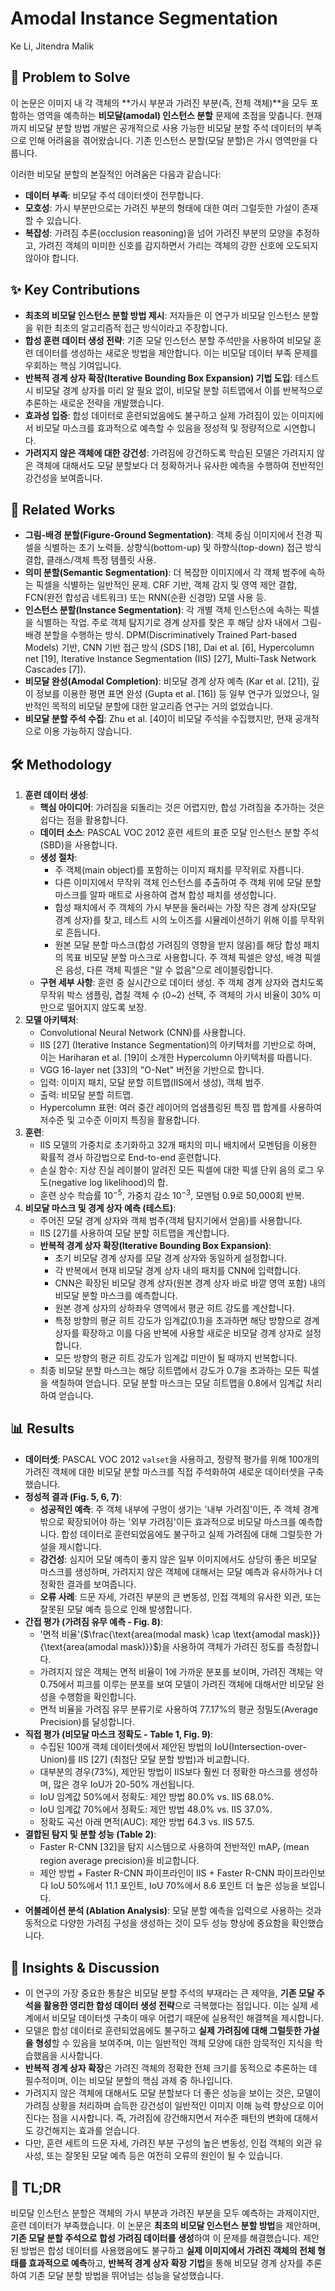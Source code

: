 # Amodal Instance Segmentation

Ke Li, Jitendra Malik

## 🧩 Problem to Solve

이 논문은 이미지 내 각 객체의 **가시 부분과 가려진 부분(즉, 전체 객체)**을 모두 포함하는 영역을 예측하는 **비모달(amodal) 인스턴스 분할** 문제에 초점을 맞춥니다. 현재까지 비모달 분할 방법 개발은 공개적으로 사용 가능한 비모달 분할 주석 데이터의 부족으로 인해 어려움을 겪어왔습니다. 기존 인스턴스 분할(모달 분할)은 가시 영역만을 다룹니다.

이러한 비모달 분할의 본질적인 어려움은 다음과 같습니다:

- **데이터 부족**: 비모달 주석 데이터셋이 전무합니다.
- **모호성**: 가시 부분만으로는 가려진 부분의 형태에 대한 여러 그럴듯한 가설이 존재할 수 있습니다.
- **복잡성**: 가려짐 추론(occlusion reasoning)을 넘어 가려진 부분의 모양을 추정하고, 가려진 객체의 미미한 신호를 감지하면서 가리는 객체의 강한 신호에 오도되지 않아야 합니다.

## ✨ Key Contributions

- **최초의 비모달 인스턴스 분할 방법 제시**: 저자들은 이 연구가 비모달 인스턴스 분할을 위한 최초의 알고리즘적 접근 방식이라고 주장합니다.
- **합성 훈련 데이터 생성 전략**: 기존 모달 인스턴스 분할 주석만을 사용하여 비모달 훈련 데이터를 생성하는 새로운 방법을 제안합니다. 이는 비모달 데이터 부족 문제를 우회하는 핵심 기여입니다.
- **반복적 경계 상자 확장(Iterative Bounding Box Expansion) 기법 도입**: 테스트 시 비모달 경계 상자를 미리 알 필요 없이, 비모달 분할 히트맵에서 이를 반복적으로 추론하는 새로운 전략을 개발했습니다.
- **효과성 입증**: 합성 데이터로 훈련되었음에도 불구하고 실제 가려짐이 있는 이미지에서 비모달 마스크를 효과적으로 예측할 수 있음을 정성적 및 정량적으로 시연합니다.
- **가려지지 않은 객체에 대한 강건성**: 가려짐에 강건하도록 학습된 모델은 가려지지 않은 객체에 대해서도 모달 분할보다 더 정확하거나 유사한 예측을 수행하여 전반적인 강건성을 보여줍니다.

## 📎 Related Works

- **그림-배경 분할(Figure-Ground Segmentation)**: 객체 중심 이미지에서 전경 픽셀을 식별하는 초기 노력들. 상향식(bottom-up) 및 하향식(top-down) 접근 방식 결합, 클래스/객체 특정 템플릿 사용.
- **의미 분할(Semantic Segmentation)**: 더 복잡한 이미지에서 각 객체 범주에 속하는 픽셀을 식별하는 일반적인 문제. CRF 기반, 객체 감지 및 영역 제안 결합, FCN(완전 합성곱 네트워크) 또는 RNN(순환 신경망) 모델 사용 등.
- **인스턴스 분할(Instance Segmentation)**: 각 개별 객체 인스턴스에 속하는 픽셀을 식별하는 작업. 주로 객체 탐지기로 경계 상자를 찾은 후 해당 상자 내에서 그림-배경 분할을 수행하는 방식. DPM(Discriminatively Trained Part-based Models) 기반, CNN 기반 접근 방식 (SDS [18], Dai et al. [6], Hypercolumn net [19], Iterative Instance Segmentation (IIS) [27], Multi-Task Network Cascades [7]).
- **비모달 완성(Amodal Completion)**: 비모달 경계 상자 예측 (Kar et al. [21]), 깊이 정보를 이용한 평면 표면 완성 (Gupta et al. [16]) 등 일부 연구가 있었으나, 일반적인 목적의 비모달 분할에 대한 알고리즘 연구는 거의 없었습니다.
- **비모달 분할 주석 수집**: Zhu et al. [40]이 비모달 주석을 수집했지만, 현재 공개적으로 이용 가능하지 않습니다.

## 🛠️ Methodology

1. **훈련 데이터 생성**:
   - **핵심 아이디어**: 가려짐을 되돌리는 것은 어렵지만, 합성 가려짐을 추가하는 것은 쉽다는 점을 활용합니다.
   - **데이터 소스**: PASCAL VOC 2012 훈련 세트의 표준 모달 인스턴스 분할 주석(SBD)을 사용합니다.
   - **생성 절차**:
     - 주 객체(main object)를 포함하는 이미지 패치를 무작위로 자릅니다.
     - 다른 이미지에서 무작위 객체 인스턴스를 추출하여 주 객체 위에 모달 분할 마스크를 알파 매트로 사용하여 겹쳐 합성 패치를 생성합니다.
     - 합성 패치에서 주 객체의 가시 부분을 둘러싸는 가장 작은 경계 상자(모달 경계 상자)를 찾고, 테스트 시의 노이즈를 시뮬레이션하기 위해 이를 무작위로 흔듭니다.
     - 원본 모달 분할 마스크(합성 가려짐의 영향을 받지 않음)를 해당 합성 패치의 목표 비모달 분할 마스크로 사용합니다. 주 객체 픽셀은 양성, 배경 픽셀은 음성, 다른 객체 픽셀은 "알 수 없음"으로 레이블링합니다.
   - **구현 세부 사항**: 훈련 중 실시간으로 데이터 생성. 주 객체 경계 상자와 겹치도록 무작위 박스 샘플링, 겹칠 객체 수 (0~2) 선택, 주 객체의 가시 비율이 30% 미만으로 떨어지지 않도록 보장.
2. **모델 아키텍처**:
   - Convolutional Neural Network (CNN)를 사용합니다.
   - IIS [27] (Iterative Instance Segmentation)의 아키텍처를 기반으로 하며, 이는 Hariharan et al. [19]이 소개한 Hypercolumn 아키텍처를 따릅니다.
   - VGG 16-layer net [33]의 "O-Net" 버전을 기반으로 합니다.
   - 입력: 이미지 패치, 모달 분할 히트맵(IIS에서 생성), 객체 범주.
   - 출력: 비모달 분할 히트맵.
   - Hypercolumn 표현: 여러 중간 레이어의 업샘플링된 특징 맵 합계를 사용하여 저수준 및 고수준 이미지 특징을 활용합니다.
3. **훈련**:
   - IIS 모델의 가중치로 초기화하고 32개 패치의 미니 배치에서 모멘텀을 이용한 확률적 경사 하강법으로 End-to-end 훈련합니다.
   - 손실 함수: 지상 진실 레이블이 알려진 모든 픽셀에 대한 픽셀 단위 음의 로그 우도(negative log likelihood)의 합.
   - 훈련 상수 학습률 $10^{-5}$, 가중치 감소 $10^{-3}$, 모멘텀 0.9로 50,000회 반복.
4. **비모달 마스크 및 경계 상자 예측 (테스트)**:
   - 주어진 모달 경계 상자와 객체 범주(객체 탐지기에서 얻음)를 사용합니다.
   - IIS [27]를 사용하여 모달 분할 히트맵을 계산합니다.
   - **반복적 경계 상자 확장(Iterative Bounding Box Expansion)**:
     - 초기 비모달 경계 상자를 모달 경계 상자와 동일하게 설정합니다.
     - 각 반복에서 현재 비모달 경계 상자 내의 패치를 CNN에 입력합니다.
     - CNN은 확장된 비모달 경계 상자(원본 경계 상자 바로 바깥 영역 포함) 내의 비모달 분할 마스크를 예측합니다.
     - 원본 경계 상자의 상하좌우 영역에서 평균 히트 강도를 계산합니다.
     - 특정 방향의 평균 히트 강도가 임계값(0.1)을 초과하면 해당 방향으로 경계 상자를 확장하고 이를 다음 반복에 사용할 새로운 비모달 경계 상자로 설정합니다.
     - 모든 방향의 평균 히트 강도가 임계값 미만이 될 때까지 반복합니다.
   - 최종 비모달 분할 마스크는 해당 히트맵에서 강도가 0.7을 초과하는 모든 픽셀을 색칠하여 얻습니다. 모달 분할 마스크는 모달 히트맵을 0.8에서 임계값 처리하여 얻습니다.

## 📊 Results

- **데이터셋**: PASCAL VOC 2012 `valset`을 사용하고, 정량적 평가를 위해 100개의 가려진 객체에 대한 비모달 분할 마스크를 직접 주석화하여 새로운 데이터셋을 구축했습니다.
- **정성적 결과 (Fig. 5, 6, 7)**:
  - **성공적인 예측**: 주 객체 내부에 구멍이 생기는 '내부 가려짐'이든, 주 객체 경계 밖으로 확장되어야 하는 '외부 가려짐'이든 효과적으로 비모달 마스크를 예측합니다. 합성 데이터로 훈련되었음에도 불구하고 실제 가려짐에 대해 그럴듯한 가설을 제시합니다.
  - **강건성**: 심지어 모달 예측이 좋지 않은 일부 이미지에서도 상당히 좋은 비모달 마스크를 생성하며, 가려지지 않은 객체에 대해서는 모달 예측과 유사하거나 더 정확한 결과를 보여줍니다.
  - **오류 사례**: 드문 자세, 가려진 부분의 큰 변동성, 인접 객체의 유사한 외관, 또는 잘못된 모달 예측 등으로 인해 발생합니다.
- **간접 평가 (가려짐 유무 예측 - Fig. 8)**:
  - '면적 비율'($\frac{\text{area(modal mask} \cap \text{amodal mask)}}{\text{area(amodal mask)}}$)을 사용하여 객체가 가려진 정도를 측정합니다.
  - 가려지지 않은 객체는 면적 비율이 1에 가까운 분포를 보이며, 가려진 객체는 약 0.75에서 피크를 이루는 분포를 보여 모델이 가려진 객체에 대해서만 비모달 완성을 수행함을 확인합니다.
  - 면적 비율을 가려짐 유무 분류기로 사용하여 77.17%의 평균 정밀도(Average Precision)를 달성합니다.
- **직접 평가 (비모달 마스크 정확도 - Table 1, Fig. 9)**:
  - 수집된 100개 객체 데이터셋에서 제안된 방법의 IoU(Intersection-over-Union)를 IIS [27] (최첨단 모달 분할 방법)과 비교합니다.
  - 대부분의 경우(73%), 제안된 방법이 IIS보다 훨씬 더 정확한 마스크를 생성하며, 많은 경우 IoU가 20-50% 개선됩니다.
  - IoU 임계값 50%에서 정확도: 제안 방법 80.0% vs. IIS 68.0%.
  - IoU 임계값 70%에서 정확도: 제안 방법 48.0% vs. IIS 37.0%.
  - 정확도 곡선 아래 면적(AUC): 제안 방법 64.3 vs. IIS 57.5.
- **결합된 탐지 및 분할 성능 (Table 2)**:
  - Faster R-CNN [32]을 탐지 시스템으로 사용하여 전반적인 mAP$_r$ (mean region average precision)을 비교합니다.
  - 제안 방법 + Faster R-CNN 파이프라인이 IIS + Faster R-CNN 파이프라인보다 IoU 50%에서 11.1 포인트, IoU 70%에서 8.6 포인트 더 높은 성능을 보입니다.
- **어블레이션 분석 (Ablation Analysis)**: 모달 분할 예측을 입력으로 사용하는 것과 동적으로 다양한 가려짐 구성을 생성하는 것이 모두 성능 향상에 중요함을 확인했습니다.

## 🧠 Insights & Discussion

- 이 연구의 가장 중요한 통찰은 비모달 분할 주석의 부재라는 큰 제약을, **기존 모달 주석을 활용한 영리한 합성 데이터 생성 전략**으로 극복했다는 점입니다. 이는 실제 세계에서 비모달 데이터셋 구축이 매우 어렵기 때문에 실용적인 해결책을 제시합니다.
- 모델은 합성 데이터로 훈련되었음에도 불구하고 **실제 가려짐에 대해 그럴듯한 가설을 형성**할 수 있음을 보여주며, 이는 일반적인 객체 모양에 대한 암묵적인 지식을 학습했음을 시사합니다.
- **반복적 경계 상자 확장**은 가려진 객체의 정확한 전체 크기를 동적으로 추론하는 데 필수적이며, 이는 비모달 분할의 핵심 과제 중 하나입니다.
- 가려지지 않은 객체에 대해서도 모달 분할보다 더 좋은 성능을 보이는 것은, 모델이 가려짐 상황을 처리하며 습득한 강건성이 일반적인 이미지 이해 능력 향상으로 이어진다는 점을 시사합니다. 즉, 가려짐에 강건해지면서 저수준 패턴의 변화에 대해서도 강건해지는 효과를 얻습니다.
- 다만, 훈련 세트의 드문 자세, 가려진 부분 구성의 높은 변동성, 인접 객체의 외관 유사성, 또는 잘못된 모달 예측 등은 여전히 오류의 원인이 될 수 있습니다.

## 📌 TL;DR

비모달 인스턴스 분할은 객체의 가시 부분과 가려진 부분을 모두 예측하는 과제이지만, 훈련 데이터가 부족했습니다. 이 논문은 **최초의 비모달 인스턴스 분할 방법**을 제안하며, **기존 모달 분할 주석으로 합성 가려짐 데이터를 생성**하여 이 문제를 해결했습니다. 제안된 방법은 합성 데이터를 사용했음에도 불구하고 **실제 이미지에서 가려진 객체의 전체 형태를 효과적으로 예측**하고, **반복적 경계 상자 확장 기법**을 통해 비모달 경계 상자를 추론하여 기존 모달 분할 방법을 뛰어넘는 성능을 달성했습니다.
